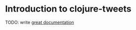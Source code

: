 # Introduction to clojure-tweets

TODO: write [great documentation](http://jacobian.org/writing/what-to-write/)
